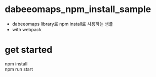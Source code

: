 # dabeeomaps_npm_install_sample
- dabeeomaps library르 npm install로 사용하는 샘플  
- with webpack

# get started
npm install     
npm run start
